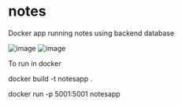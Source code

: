 # notes
Docker app running notes using backend database

![image](https://user-images.githubusercontent.com/59017725/220130007-d2fb9722-6b64-4c11-b1b9-9701e8f9e911.png)
![image](https://user-images.githubusercontent.com/59017725/220130055-1d8cd97c-5052-4364-bd52-f509417632ed.png)

To run in docker


docker build -t notesapp .

docker run -p 5001:5001 notesapp

